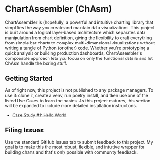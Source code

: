 # ChartAssembler (ChAsm)

ChartAssembler is (hopefully) a powerful and intuitive charting library that simplifies the way you create and maintain data visualizations. This project is built around a logical layer-based architecture which separates data manipulation from chart definition, giving the flexibility to craft everything from simple bar charts to complex multi-dimensional visualizations without writing a tangle of Python (or other) code. Whether you're prototyping a quick analysis or building production dashboards, ChartAssembler's composable approach lets you focus on only the functional details and let ChAsm handle the boring stuff.

## Getting Started

As of right now, this project is not published to any package managers. To use it: clone it, create a venv, run poetry install, and then use one of the listed Use Cases to learn the basics. As this project matures, this section will be expanded to include more detailed installation instructions.

* [Case Study #1: Hello World](./docs/case_studies/001_hello_world/001_hello_world.md)

## Filing Issues

Use the standard GitHub Issues tab to submit feedback to this project. My goal is to make this the most robust, flexible, and intuitive wrapper for building charts and that's only possible with community feedback. 
